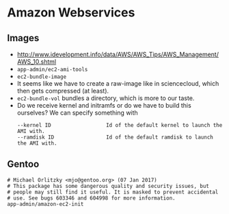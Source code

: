 Amazon Webservices
==================

Images
-------

* <http://www.idevelopment.info/data/AWS/AWS_Tips/AWS_Management/AWS_10.shtml>
* `app-admin/ec2-ami-tools`
* `ec2-bundle-image`
* It seems like we have to create a raw-image like in sciencecloud, 
	which then gets compressed (at least).
* `ec2-bundle-vol` bundles a directory, which is more to our taste.
* Do we receive kernel and initramfs or do we have to build this ourselves?
	We can specify something with 
	```
	--kernel ID                  Id of the default kernel to launch the AMI with.
	--ramdisk ID                 Id of the default ramdisk to launch the AMI with.
	```

Gentoo
-------

```
# Michael Orlitzky <mjo@gentoo.org> (07 Jan 2017)
# This package has some dangerous quality and security issues, but
# people may still find it useful. It is masked to prevent accidental
# use. See bugs 603346 and 604998 for more information.
app-admin/amazon-ec2-init
```
